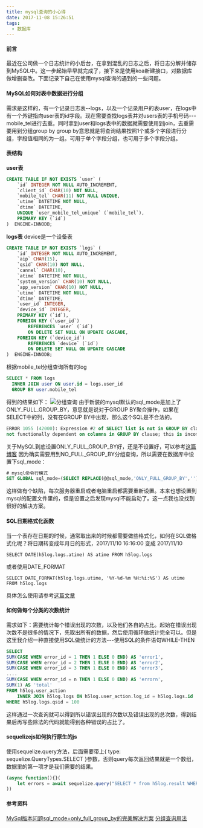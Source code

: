 ```yaml
---
title: mysql查询的小心得
date: 2017-11-08 15:26:51
tags:
  - 数据库
---
```

#### 前言
最近在公司做一个日志统计的小后台，在拿到混乱的日志之后，将日志分解并储存到MySQL中。这一步起始早早就完成了，接下来是使用koa新建接口，对数据库做增删查改。下面记录下自己在使用mysql查询的遇到的一些问题。

#### MySQL如何对表中数据进行分组
需求是这样的，有一个记录日志表--logs，以及一个记录用户的表user，在logs中有一个外键指向user表的id字段。现在需要查找logs表并对users表的手机号码---mobile_tel进行去重。同时拿到user和logs表中的数据就需要使用到join，去重需要用到分组group by
group by意思就是将查询结果按照1个或多个字段进行分组，字段值相同的为一组。可用于单个字段分组，也可用于多个字段分组。
#### 表结构
**user表**
```SQL
CREATE TABLE IF NOT EXISTS `user` (
    `id` INTEGER NOT NULL AUTO_INCREMENT,
    `client_id` CHAR(10) NOT NULL,
    `mobile_tel` CHAR(11) NOT NULL UNIQUE,
    `utime` DATETIME NOT NULL,
    `dtime` DATETIME,
    UNIQUE `user_mobile_tel_unique` (`mobile_tel`),
    PRIMARY KEY (`id`)
)  ENGINE=INNODB;
```
**logs表**
device是一个设备表
```SQL
CREATE TABLE IF NOT EXISTS `logs` (
    `id` INTEGER NOT NULL AUTO_INCREMENT,
    `aip` CHAR(15),
    `qsid` CHAR(10) NOT NULL,
    `cannel` CHAR(10),
    `atime` DATETIME NOT NULL,
    `system_version` CHAR(10) NOT NULL,
    `app_version` CHAR(10) NOT NULL,
    `utime` DATETIME NOT NULL,
    `dtime` DATETIME,
    `user_id` INTEGER,
    `device_id` INTEGER,
    PRIMARY KEY (`id`),
    FOREIGN KEY (`user_id`)
        REFERENCES `user` (`id`)
        ON DELETE SET NULL ON UPDATE CASCADE,
    FOREIGN KEY (`device_id`)
        REFERENCES `device` (`id`)
        ON DELETE SET NULL ON UPDATE CASCADE
)  ENGINE=INNODB;
```
根据mobile_tel分组查询所有的log
```SQL
SELECT * FROM logs
  INNER JOIN user ON user.id = logs.user_id
  GROUP BY user.mobile_tel
```
得到的结果如下：
![分组查询](http://fs.andylistudio.com/1510133197210.png)
由于新装的mysql默认的sql_mode是加上了ONLY_FULL_GROUP_BY，意思就是说对于GROUP BY聚合操作，如果在SELECT中的列，没有在GROUP BY中出现，那么这个SQL是不合法的。
```sql
ERROR 1055 (42000): Expression #2 of SELECT list is not in GROUP BY clause and contains nonaggregated column 'test.tt.count' which is 
not functionally dependent on columns in GROUP BY clause; this is incompatible with sql_mode=only_full_group_by
```
关于MySQL到底设置ONLY_FULL_GROUP_BY好，还是不设置好，可以参考[这篇博客](http://www.ywnds.com/?p=8184)
因为确实需要用到NO_FULL_GROUP_BY分组查询，所以需要在数据库中设置下sql_mode：
```sql
# mysql命令行模式
SET GLOBAL sql_mode=(SELECT REPLACE(@@sql_mode,'ONLY_FULL_GROUP_BY',''));
```
这样做有个缺陷，每次服务器重启或者电脑重启都需要重新设置。本来也想设置到mysql的配置文件里的，但是设置之后发现mysql不能启动了。这一点我也没找到很好的解决方案。

#### SQL日期格式化函数
当一个表存在日期的时候，通常取出来的时候都需要做些格式化，如何在SQL做格式化呢？将日期转变成年月日的形式，2017/11/10 16:16:00 变成 2017/11/10
```
SELECT DATE(h5log.logs.atime) AS atime FROM h5log.logs
```
或者使用DATE_FORMAT
```
SELECT DATE_FORMAT(h5log.logs.utime, '%Y-%d-%m %H:%i:%S') AS utime FROM h5log.logs
```
具体怎么使用请参考[这篇文章](http://www.w3school.com.cn/sql/sql_dates.asp)

#### 如何做每个分类的次数统计
需求如下：需要统计每个错误出现的次数，以及他们各自的占比。起始在错误出现次数不是很多的情况下，先取出所有的数据，然后使用循环做统计完全可以。但是这里我介绍一种直接使用SQL做统计的方法---使用SQL的条件语句WHILE-THEN
```sql
SELECT 
SUM(CASE WHEN error_id = 1 THEN 1 ELSE 0 END) AS 'error1',
SUM(CASE WHEN error_id = 2 THEN 1 ELSE 0 END) AS 'error2',
SUM(CASE WHEN error_id = 3 THEN 1 ELSE 0 END) AS 'error3',
....
SUM(CASE WHEN error_id = n THEN 1 ELSE 0 END) AS 'errorn',
SUM(1) AS 'total'
FROM h5log.user_action
	INNER JOIN h5log.logs ON h5log.user_action.log_id = h5log.logs.id
WHERE h5log.logs.qsid = 100
```
这样通过一次查询就可以得到所以错误出现的次数以及错误出现的总次数，得到结果后再写些除法的代码就能得到各种错误的占比了。

#### sequelizejs如何执行原生的js
使用sequelize.query方法，后面需要带上{ type: sequelize.QueryTypes.SELECT }参数，否则query每次返回结果就是一个数组，数据里的第一项才是我们需要的结果。
```js
(async function(){}(
    let errors = await sequelize.query("SELECT * from h5log.result WHERE type = 0", { type: sequelize.QueryTypes.SELECT })
))
```
#### 参考资料
[MySql版本问题sql_mode=only_full_group_by的完美解决方案](http://www.jb51.net/article/118538.htm)
[分组查询用法](http://www.cnblogs.com/snsdzjlz320/p/5738226.html)
